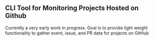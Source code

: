 ## CLI Tool for Monitoring Projects Hosted on Github 

Currently a very early work in progress.  Goal is to provide light
weight functionality to gather event, issue, and PR data for projects on GitHub
